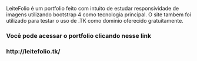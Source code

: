 LeiteFolio é um portfolio feito com intuito de estudar responsividade de imagens utilizando bootstrap 4 como tecnologia principal. O site tambem foi utilizado para testar o uso de .TK como dominio oferecido gratuitamente.

<h3> Você pode acessar o portfolio clicando nesse link </h3>
<h3> http://leitefolio.tk/ </h3>
